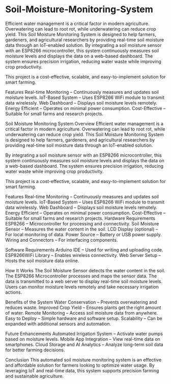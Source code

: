 # Soil-Moisture-Monitoring-System
Efficient water management is a critical factor in modern agriculture. Overwatering can lead to root rot, while underwatering can reduce crop yield. This Soil Moisture Monitoring System is designed to help farmers, gardeners, and agricultural researchers by providing real-time soil moisture data through an IoT-enabled solution.
By integrating a soil moisture sensor with an ESP8266 microcontroller, this system continuously measures soil moisture levels and displays the data on a web-based dashboard. The system ensures precision irrigation, reducing water waste while improving crop productivity.

This project is a cost-effective, scalable, and easy-to-implement solution for smart farming.

Features
Real-time Monitoring – Continuously measures and updates soil moisture levels.
IoT-Based System – Uses ESP8266 WiFi module to transmit data wirelessly.
Web Dashboard – Displays soil moisture levels remotely.
Energy Efficient – Operates on minimal power consumption.
Cost-Effective – Suitable for small farms and research projects.


Soil Moisture Monitoring System
Overview
Efficient water management is a critical factor in modern agriculture. Overwatering can lead to root rot, while underwatering can reduce crop yield. This Soil Moisture Monitoring System is designed to help farmers, gardeners, and agricultural researchers by providing real-time soil moisture data through an IoT-enabled solution.

By integrating a soil moisture sensor with an ESP8266 microcontroller, this system continuously measures soil moisture levels and displays the data on a web-based dashboard. The system ensures precision irrigation, reducing water waste while improving crop productivity.

This project is a cost-effective, scalable, and easy-to-implement solution for smart farming.

Features
Real-time Monitoring – Continuously measures and updates soil moisture levels.
IoT-Based System – Uses ESP8266 WiFi module to transmit data wirelessly.
Web Dashboard – Displays soil moisture levels remotely.
Energy Efficient – Operates on minimal power consumption.
Cost-Effective – Suitable for small farms and research projects.
Hardware Requirements
ESP8266 – Microcontroller for processing and connectivity.
Soil Moisture Sensor – Measures the water content in the soil.
LCD Display (optional) – For local monitoring of data.
Power Source – Battery or USB power supply.
Wiring and Connectors – For interfacing components.

Software Requirements
Arduino IDE – Used for writing and uploading code.
ESP8266WiFi Library – Enables wireless connectivity.
Web Server Setup – Hosts the soil moisture data online.

How It Works
The Soil Moisture Sensor detects the water content in the soil.
The ESP8266 Microcontroller processes and maps the sensor data.
The data is transmitted to a web server to display real-time soil moisture levels.
Users can monitor moisture levels remotely and take necessary irrigation actions.




Benefits of the System
Water Conservation – Prevents overwatering and reduces waste.
Improved Crop Yield – Ensures plants get the right amount of water.
Remote Monitoring – Access soil moisture data from anywhere.
Easy to Deploy – Simple hardware and software setup.
Scalability – Can be expanded with additional sensors and automation.



Future Enhancements
Automated Irrigation System – Activate water pumps based on moisture levels.
Mobile App Integration – View real-time data on smartphones.
Cloud Storage and AI Analytics – Analyze long-term soil data for better farming decisions.

Conclusion
This automated soil moisture monitoring system is an effective and affordable solution for farmers looking to optimize water usage. By leveraging IoT and real-time data, this system supports precision farming and sustainable agriculture.


